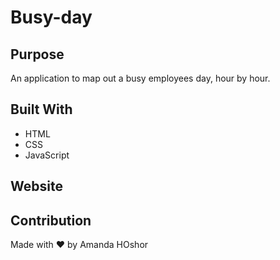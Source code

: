 # Busy-day

## Purpose
An application to map out a busy employees day, hour by hour. 

## Built With
* HTML
* CSS
* JavaScript

## Website

## Contribution
Made with ❤️ by Amanda HOshor


